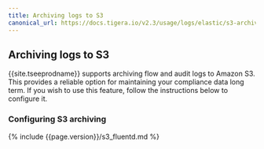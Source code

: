 ```yaml
---
title: Archiving logs to S3
canonical_url: https://docs.tigera.io/v2.3/usage/logs/elastic/s3-archive
---
```


## Archiving logs to S3

{{site.tseeprodname}} supports archiving flow and audit logs to Amazon S3.  This provides
a reliable option for maintaining your compliance data long term.  If you wish to use
this feature, follow the instructions below to configure it.

### Configuring S3 archiving

{% include {{page.version}}/s3_fluentd.md %}